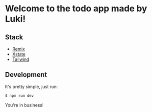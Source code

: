 # Welcome to the todo app made by Luki!

## Stack

- [Remix](https://remix.run)
- [Xstate](https://xstate.js.org/docs/)
- [Tailwind](https://tailwindcss.com/)

## Development

It's pretty simple, just run:

```sh
$ npm run dev
```

You're in business!
